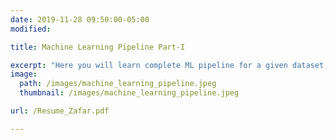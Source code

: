```yaml
---
date: 2019-11-28 09:50:00-05:00
modified:

title: Machine Learning Pipeline Part-I

excerpt: "Here you will learn complete ML pipeline for a given dataset, this includes data preprocessing, feature engineering and EDA"
image:
  path: /images/machine_learning_pipeline.jpeg
  thumbnail: /images/machine_learning_pipeline.jpeg

url: /Resume_Zafar.pdf

---
```

